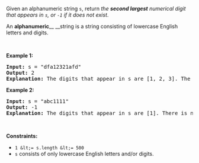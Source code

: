 Given an alphanumeric string `` s ``, return _the __second largest__ numerical digit that appears in _`` s ``_, or _`` -1 ``_ if it does not exist_.

An __alphanumeric____ __string is a string consisting of lowercase English letters and digits.

&nbsp;

__Example 1:__

<pre>
<strong>Input:</strong> s = "dfa12321afd"
<strong>Output:</strong> 2
<strong>Explanation:</strong> The digits that appear in s are [1, 2, 3]. The second largest digit is 2.
</pre>

__Example 2:__

<pre>
<strong>Input:</strong> s = "abc1111"
<strong>Output:</strong> -1
<strong>Explanation:</strong> The digits that appear in s are [1]. There is no second largest digit. 
</pre>

&nbsp;

__Constraints:__

*   `` 1 &lt;= s.length &lt;= 500 ``
*   `` s `` consists of only lowercase English letters and/or digits.